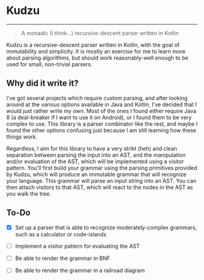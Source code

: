 # Kudzu
---

> A monadic (I think...) recursive-descent parser written in Kotlin

Kudzu is a recursive-descent parser written in Kotlin, with the goal of immutability and simplicity. It is mostly an 
exercise for me to learn more about parsing algorithms, but should work reasonably-well enough to be used for small, 
non-trivial parsers.

## Why did it write it?

I've got several projects which require custom parsing, and after looking around at the various options available in 
Java and Kotlin, I've decided that I would just rather write my own. Most of the ones I found either require Java 8
(a deal-breaker if I want to use it on Android), or I found them to be very complex to use. This library is a parser 
combinator like the rest, and maybe I found the other options confusing just because I am still learning how these 
things work.

Regardless, I aim for this library to have a very strikt (heh) and clean separation between parsing the input into an 
AST, and the manipulation and/or evaluation of the AST, which will be implemented using a visitor pattern. You'll first 
build your grammar using the parsing primitives provided by Kudzu, which will produce an immutable grammar that will 
recognize your language. This grammar will parse an input string into an AST. You can then attach visitors to that AST,
which will react to the nodes in the AST as you walk the tree.

## To-Do

- [x] Set up a parser that is able to recognize moderately-complex grammars, such as a calculator or code-islands 
- [ ] Implement a visitor pattern for evaluating the AST
- [ ] Be able to render the grammar in BNF
- [ ] Be able to render the grammar in a railroad diagram  
 